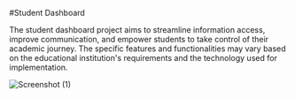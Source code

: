 #Student Dashboard

The student dashboard project aims to streamline information access, improve communication, and empower students to take control of their academic journey. The specific features and functionalities may vary based on the educational institution's requirements and the technology used for implementation.






![Screenshot (1)](https://github.com/Kavyachitri/Student-Dashboard/assets/98737257/01c667ea-35e3-40ca-947f-bea0ee312925)
